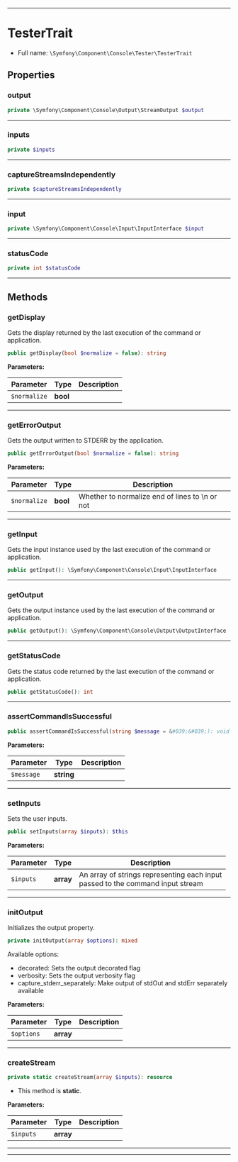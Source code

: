 ***

# TesterTrait





* Full name: `\Symfony\Component\Console\Tester\TesterTrait`



## Properties


### output



```php
private \Symfony\Component\Console\Output\StreamOutput $output
```






***

### inputs



```php
private $inputs
```






***

### captureStreamsIndependently



```php
private $captureStreamsIndependently
```






***

### input



```php
private \Symfony\Component\Console\Input\InputInterface $input
```






***

### statusCode



```php
private int $statusCode
```






***

## Methods


### getDisplay

Gets the display returned by the last execution of the command or application.

```php
public getDisplay(bool $normalize = false): string
```








**Parameters:**

| Parameter | Type | Description |
|-----------|------|-------------|
| `$normalize` | **bool** |  |




***

### getErrorOutput

Gets the output written to STDERR by the application.

```php
public getErrorOutput(bool $normalize = false): string
```








**Parameters:**

| Parameter | Type | Description |
|-----------|------|-------------|
| `$normalize` | **bool** | Whether to normalize end of lines to \n or not |




***

### getInput

Gets the input instance used by the last execution of the command or application.

```php
public getInput(): \Symfony\Component\Console\Input\InputInterface
```











***

### getOutput

Gets the output instance used by the last execution of the command or application.

```php
public getOutput(): \Symfony\Component\Console\Output\OutputInterface
```











***

### getStatusCode

Gets the status code returned by the last execution of the command or application.

```php
public getStatusCode(): int
```











***

### assertCommandIsSuccessful



```php
public assertCommandIsSuccessful(string $message = &#039;&#039;): void
```








**Parameters:**

| Parameter | Type | Description |
|-----------|------|-------------|
| `$message` | **string** |  |




***

### setInputs

Sets the user inputs.

```php
public setInputs(array $inputs): $this
```








**Parameters:**

| Parameter | Type | Description |
|-----------|------|-------------|
| `$inputs` | **array** | An array of strings representing each input<br />passed to the command input stream |




***

### initOutput

Initializes the output property.

```php
private initOutput(array $options): mixed
```

Available options:

* decorated:                 Sets the output decorated flag
* verbosity:                 Sets the output verbosity flag
* capture_stderr_separately: Make output of stdOut and stdErr separately available






**Parameters:**

| Parameter | Type | Description |
|-----------|------|-------------|
| `$options` | **array** |  |




***

### createStream



```php
private static createStream(array $inputs): resource
```



* This method is **static**.




**Parameters:**

| Parameter | Type | Description |
|-----------|------|-------------|
| `$inputs` | **array** |  |




***

***


